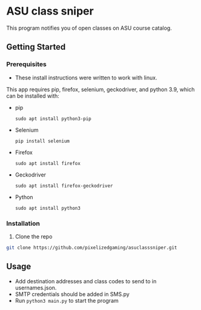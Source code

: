 # ASU class sniper
This program notifies you of open classes on ASU course catalog.

## Getting Started
### Prerequisites
  * These install instructions were written to work with linux.
 
  This app requires pip, firefox, selenium, geckodriver, and python 3.9, which can be installed with:
  * pip
    ```
    sudo apt install python3-pip
    ```
  * Selenium
    ```
    pip install selenium
    ```
  * Firefox
    ```
    sudo apt install firefox
    ```
  * Geckodriver
    ```
    sudo apt install firefox-geckodriver
    ```
  * Python
    ```
    sudo apt install python3
    ```
### Installation
  1. Clone the repo
   ```sh
   git clone https://github.com/pixelizedgaming/asuclasssniper.git
   ```
## Usage
  * Add destination addresses and class codes to send to in usernames.json.
  * SMTP credentials should be added in SMS.py
  * Run ```python3 main.py``` to start the program
  
